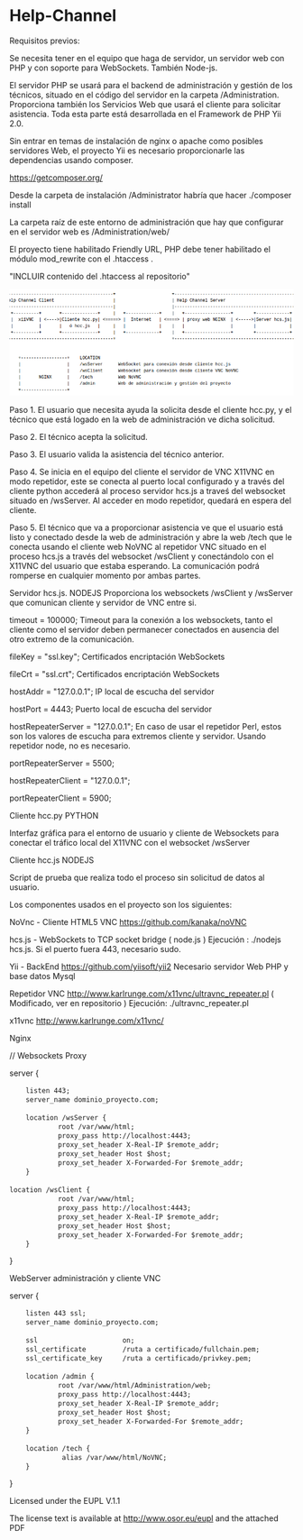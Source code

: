 # Help-Channel

Requisitos previos:

Se necesita tener en el equipo que haga de servidor, un servidor web con PHP y con soporte para WebSockets. También Node-js.

El servidor PHP se usará para el backend de administración y gestión de los técnicos, situado en el código del servidor en la carpeta /Administration. Proporciona también los Servicios Web que usará el cliente para solicitar asistencia. Toda esta parte está desarrollada en el Framework de PHP Yii 2.0.

Sin entrar en temas de instalación de nginx o apache como posibles servidores Web, el proyecto Yii es necesario proporcionarle las dependencias usando composer.

https://getcomposer.org/

Desde la carpeta de instalación /Administrator habría que hacer ./composer install

La carpeta raíz de este entorno de administración que hay que configurar en el servidor web es /Administration/web/

El proyecto tiene habilitado Friendly URL, PHP debe tener habilitado el módulo mod_rewrite con el .htaccess .

"INCLUIR contenido del .htaccess al repositorio"


![Alt text](/hc.png?raw=true "Diagrama Servidor")

Paso 1. El usuario que necesita ayuda la solicita desde el cliente hcc.py, y el técnico que está logado en la web de administración ve dicha solicitud.

Paso 2. El técnico acepta la solicitud.

Paso 3. El usuario valida la asistencia del técnico anterior.

Paso 4. Se inicia en el equipo del cliente el servidor de VNC X11VNC en modo repetidor, este se conecta al puerto local configurado y a través del cliente python accederá al proceso servidor hcs.js a traveś del websocket situado en /wsServer.
Al acceder en modo repetidor, quedará en espera del cliente.

Paso 5. El técnico que va a proporcionar asistencia ve que el usuario está listo y conectado desde la web de administración y abre la web /tech que le conecta usando el cliente web NoVNC al repetidor VNC situado en el proceso hcs.js a través del websocket /wsClient y conectándolo con el X11VNC del usuario que estaba esperando. La comunicación podrá romperse en cualquier momento por ambas partes.


Servidor hcs.js. NODEJS
Proporciona los websockets /wsClient y /wsServer que comunican cliente y servidor de VNC entre si.  

timeout = 100000;       Timeout para la conexión a los websockets, tanto el cliente como el servidor deben permanecer conectados en ausencia del otro extremo de la comunicación. 

fileKey = "ssl.key";    Certificados encriptación WebSockets

fileCrt = "ssl.crt";    Certificados encriptación WebSockets

hostAddr = "127.0.0.1"; IP local de escucha del servidor

hostPort = 4443;	Puerto local de escucha del servidor		      

hostRepeaterServer = "127.0.0.1";    En caso de usar el repetidor Perl, estos son los valores de escucha para extremos cliente y servidor. Usando repetidor node, no es necesario.

portRepeaterServer = 5500;

hostRepeaterClient = "127.0.0.1";

portRepeaterClient = 5900;


Cliente hcc.py PYTHON

Interfaz gráfica para el entorno de usuario y cliente de Websockets para conectar el tráfico local del X11VNC con el websocket /wsServer 

Cliente hcc.js NODEJS

Script de prueba que realiza todo el proceso sin solicitud de datos al usuario.



Los componentes usados en el proyecto son los siguientes:

NoVnc - Cliente HTML5 VNC
https://github.com/kanaka/noVNC

hcs.js - WebSockets to TCP socket bridge ( node.js )
Ejecución : ./nodejs hcs.js. Si el puerto fuera 443, necesario sudo.

Yii - BackEnd
https://github.com/yiisoft/yii2
Necesario servidor Web PHP y base datos Mysql

Repetidor VNC
http://www.karlrunge.com/x11vnc/ultravnc_repeater.pl    ( Modificado, ver en repositorio )
Ejecución: ./ultravnc_repeater.pl

x11vnc
http://www.karlrunge.com/x11vnc/

Nginx

// Websockets Proxy

server {

        listen 443;
        server_name dominio_proyecto.com;

        location /wsServer {
                root /var/www/html;
                proxy_pass http://localhost:4443;
                proxy_set_header X-Real-IP $remote_addr;
                proxy_set_header Host $host;
                proxy_set_header X-Forwarded-For $remote_addr;
        }

	location /wsClient {
                root /var/www/html;
                proxy_pass http://localhost:4443;
                proxy_set_header X-Real-IP $remote_addr;
                proxy_set_header Host $host;
                proxy_set_header X-Forwarded-For $remote_addr;
        }

}

WebServer administración y cliente VNC

server {

        listen 443 ssl;
        server_name dominio_proyecto.com;

        ssl                     on;
        ssl_certificate         /ruta a certificado/fullchain.pem;
        ssl_certificate_key     /ruta a certificado/privkey.pem;

        location /admin {
                root /var/www/html/Administration/web;
                proxy_pass http://localhost:4443;
                proxy_set_header X-Real-IP $remote_addr;
                proxy_set_header Host $host;
                proxy_set_header X-Forwarded-For $remote_addr;
        }

        location /tech {
                 alias /var/www/html/NoVNC;
        }
}


Licensed under the EUPL V.1.1

The license text is available at http://www.osor.eu/eupl and the attached PDF

